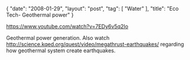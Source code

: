 {
   "date": "2008-01-29",
   "layout": "post",
   "tag": [
      "Water"
   ],
   "title": "Eco Tech- Geothermal power"
}

https://www.youtube.com/watch?v=7EDy6v5q2Io  

Geothermal power generation. Also watch http://science.kqed.org/quest/video/megathrust-earthquakes/ regarding how geothermal system create earthquakes.